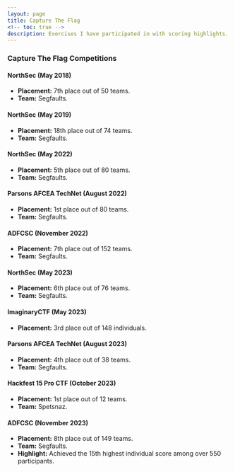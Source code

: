 ```yaml
---
layout: page
title: Capture The Flag
<!-- toc: true -->
description: Exercises I have participated in with scoring highlights.
---
```


### Capture The Flag Competitions

#### NorthSec (May 2018)
- **Placement:** 7th place out of 50 teams.
- **Team:** Segfaults.

#### NorthSec (May 2019)
- **Placement:** 18th place out of 74 teams.
- **Team:** Segfaults.

#### NorthSec (May 2022)
- **Placement:** 5th place out of 80 teams.
- **Team:** Segfaults.

#### Parsons AFCEA TechNet (August 2022)
- **Placement:** 1st place out of 80 teams.
- **Team:** Segfaults.

#### ADFCSC (November 2022)
- **Placement:** 7th place out of 152 teams.
- **Team:** Segfaults.

#### NorthSec (May 2023)
- **Placement:** 6th place out of 76 teams.
- **Team:** Segfaults.

#### ImaginaryCTF (May 2023)
- **Placement:** 3rd place out of 148 individuals.

#### Parsons AFCEA TechNet (August 2023)
- **Placement:** 4th place out of 38 teams.
- **Team:** Segfaults.

#### Hackfest 15 Pro CTF (October 2023)
- **Placement:** 1st place out of 12 teams.
- **Team:** Spetsnaz.

#### ADFCSC (November 2023)
- **Placement:** 8th place out of 149 teams.
- **Team:** Segfaults.
- **Highlight:** Achieved the 15th highest individual score among over 550 participants.
